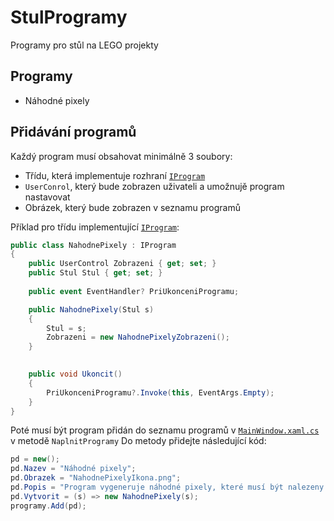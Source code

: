 # StulProgramy
Programy pro stůl na LEGO projekty
## Programy
- Náhodné pixely

## Přidávání programů
Každý program musí obsahovat minimálně 3 soubory:
- Třídu, která implementuje rozhraní [```IProgram```](StulProgramy/IProgram.cs)
- ```UserConrol```, který bude zobrazen uživateli a umožnujě program nastavovat
- Obrázek, který bude zobrazen v seznamu programů

Příklad pro třídu implementující [```IProgram```](StulProgramy/IProgram.cs):
```csharp
public class NahodnePixely : IProgram
{
    public UserControl Zobrazeni { get; set; }
    public Stul Stul { get; set; }
    
    public event EventHandler? PriUkonceniProgramu;

    public NahodnePixely(Stul s)
    {
        Stul = s;
        Zobrazeni = new NahodnePixelyZobrazeni();
    }
    

    public void Ukoncit()
    {
        PriUkonceniProgramu?.Invoke(this, EventArgs.Empty);
    }
}
```
Poté musí být program přidán do seznamu programů v [```MainWindow.xaml.cs```](StulProgramy/MainWindow.xaml.cs) v metodě ```NaplnitProgramy```
Do metody přidejte následující kód:
```csharp
pd = new();
pd.Nazev = "Náhodné pixely";
pd.Obrazek = "NahodnePixelyIkona.png";
pd.Popis = "Program vygeneruje náhodné pixely, které musí být nalezeny a označeny magnetem";
pd.Vytvorit = (s) => new NahodnePixely(s);
programy.Add(pd);
```
